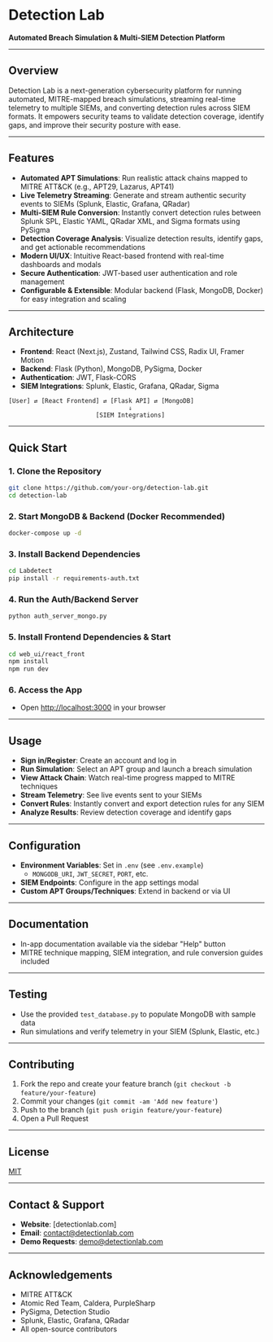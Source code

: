 # Detection Lab

**Automated Breach Simulation & Multi-SIEM Detection Platform**

---

## Overview
Detection Lab is a next-generation cybersecurity platform for running automated, MITRE-mapped breach simulations, streaming real-time telemetry to multiple SIEMs, and converting detection rules across SIEM formats. It empowers security teams to validate detection coverage, identify gaps, and improve their security posture with ease.

---

## Features
- **Automated APT Simulations**: Run realistic attack chains mapped to MITRE ATT&CK (e.g., APT29, Lazarus, APT41)
- **Live Telemetry Streaming**: Generate and stream authentic security events to SIEMs (Splunk, Elastic, Grafana, QRadar)
- **Multi-SIEM Rule Conversion**: Instantly convert detection rules between Splunk SPL, Elastic YAML, QRadar XML, and Sigma formats using PySigma
- **Detection Coverage Analysis**: Visualize detection results, identify gaps, and get actionable recommendations
- **Modern UI/UX**: Intuitive React-based frontend with real-time dashboards and modals
- **Secure Authentication**: JWT-based user authentication and role management
- **Configurable & Extensible**: Modular backend (Flask, MongoDB, Docker) for easy integration and scaling

---

## Architecture
- **Frontend**: React (Next.js), Zustand, Tailwind CSS, Radix UI, Framer Motion
- **Backend**: Flask (Python), MongoDB, PySigma, Docker
- **Authentication**: JWT, Flask-CORS
- **SIEM Integrations**: Splunk, Elastic, Grafana, QRadar, Sigma

```
[User] ⇄ [React Frontend] ⇄ [Flask API] ⇄ [MongoDB]
                                 ⇓
                        [SIEM Integrations]
```

---

## Quick Start

### 1. **Clone the Repository**
```bash
git clone https://github.com/your-org/detection-lab.git
cd detection-lab
```

### 2. **Start MongoDB & Backend (Docker Recommended)**
```bash
docker-compose up -d
```

### 3. **Install Backend Dependencies**
```bash
cd Labdetect
pip install -r requirements-auth.txt
```

### 4. **Run the Auth/Backend Server**
```bash
python auth_server_mongo.py
```

### 5. **Install Frontend Dependencies & Start**
```bash
cd web_ui/react_front
npm install
npm run dev
```

### 6. **Access the App**
- Open [http://localhost:3000](http://localhost:3000) in your browser

---

## Usage
- **Sign in/Register**: Create an account and log in
- **Run Simulation**: Select an APT group and launch a breach simulation
- **View Attack Chain**: Watch real-time progress mapped to MITRE techniques
- **Stream Telemetry**: See live events sent to your SIEMs
- **Convert Rules**: Instantly convert and export detection rules for any SIEM
- **Analyze Results**: Review detection coverage and identify gaps

---

## Configuration
- **Environment Variables**: Set in `.env` (see `.env.example`)
  - `MONGODB_URI`, `JWT_SECRET`, `PORT`, etc.
- **SIEM Endpoints**: Configure in the app settings modal
- **Custom APT Groups/Techniques**: Extend in backend or via UI

---

## Documentation
- In-app documentation available via the sidebar "Help" button
- MITRE technique mapping, SIEM integration, and rule conversion guides included

---

## Testing
- Use the provided `test_database.py` to populate MongoDB with sample data
- Run simulations and verify telemetry in your SIEM (Splunk, Elastic, etc.)

---

## Contributing
1. Fork the repo and create your feature branch (`git checkout -b feature/your-feature`)
2. Commit your changes (`git commit -am 'Add new feature'`)
3. Push to the branch (`git push origin feature/your-feature`)
4. Open a Pull Request

---

## License
[MIT](LICENSE)

---

## Contact & Support
- **Website**: [detectionlab.com]
- **Email**: contact@detectionlab.com
- **Demo Requests**: demo@detectionlab.com

---

## Acknowledgements
- MITRE ATT&CK
- Atomic Red Team, Caldera, PurpleSharp
- PySigma, Detection Studio
- Splunk, Elastic, Grafana, QRadar
- All open-source contributors
